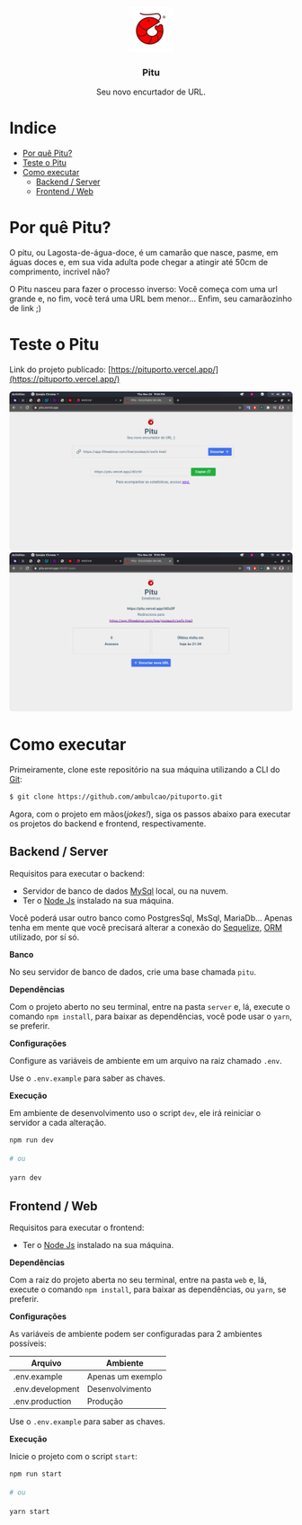 <p align="center">
  <a href="https://github.com/ambulcao/pituporto">
    <img src="./.github/images/logo.png" alt="Pitu - Encurtador de URL" width="80">
  </a>

  <h3 align="center">Pitu</h3>

  <p align="center">
    Seu novo encurtador de URL.
  </p>
</p>

# Indice

- [Por quê Pitu?](#por-quê-pitu?)
- [Teste o Pitu](#teste-o-pitu)
- [Como executar](#como-executar)
  - [Backend / Server](#backend-/-server)
  - [Frontend / Web](#frontend-/-web)

# Por quê Pitu?

O pitu, ou Lagosta-de-água-doce, é um camarão que nasce, pasme, em águas doces e, em sua vida adulta pode chegar a atingir até 50cm de comprimento, incrivel não?

O Pitu nasceu para fazer o processo inverso: Você começa com uma url grande e, no fim, você terá uma URL bem menor... Enfim, seu camarãozinho de link ;)

# Teste o Pitu

Link do projeto publicado: [https://pituporto.vercel.app/](https://pituporto.vercel.app/)

![Pitu - Preview 01](./.github/images/preview-01.png)
![Pitu - Preview 02](./.github/images/preview-02.png)

# Como executar

Primeiramente, clone este repositório na sua máquina utilizando a CLI do [Git](https://git-scm.com/):

```bash
$ git clone https://github.com/ambulcao/pituporto.git
```

Agora, com o projeto em mãos(_jokes!_), siga os passos abaixo para executar os projetos do backend e frontend, respectivamente.

## Backend / Server

Requisitos para executar o backend:

- Servidor de banco de dados [MySql](https://www.mysql.com/) local, ou na nuvem.
- Ter o [Node Js](https://nodejs.org/en/) instalado na sua máquina.

Você poderá usar outro banco como PostgresSql, MsSql, MariaDb... Apenas tenha em mente que você precisará alterar a conexão do [Sequelize](https://sequelize.org/), [ORM](https://en.wikipedia.org/wiki/Object%E2%80%93relational_mapping) utilizado, por sí só.

**Banco**

No seu servidor de banco de dados, crie uma base chamada `pitu`.

**Dependências**

Com o projeto aberto no seu terminal, entre na pasta `server` e, lá, execute o comando `npm install`, para baixar as dependências, você pode usar o `yarn`, se preferir.

**Configurações**

Configure as variáveis de ambiente em um arquivo na raiz chamado `.env`.

Use o `.env.example` para saber as chaves.

**Execução**

Em ambiente de desenvolvimento uso o script `dev`, ele irá reiniciar o servidor a cada alteração.

```bash
npm run dev

# ou

yarn dev
```

## Frontend / Web

Requisitos para executar o frontend:

- Ter o [Node Js](https://nodejs.org/en/) instalado na sua máquina.

**Dependências**

Com a raiz do projeto aberta no seu terminal, entre na pasta `web` e, lá, execute o comando `npm install`, para baixar as dependências, ou `yarn`, se preferir.

**Configurações**

As variáveis de ambiente podem ser configuradas para 2 ambientes possíveis:

| Arquivo          | Ambiente          |
| ---------------- | ----------------- |
| .env.example     | Apenas um exemplo |
| .env.development | Desenvolvimento   |
| .env.production  | Produção          |

Use o `.env.example` para saber as chaves.

**Execução**

Inicie o projeto com o script `start`:

```bash
npm run start

# ou

yarn start
```